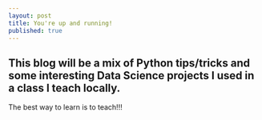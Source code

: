 ```yaml
---
layout: post
title: You're up and running!
published: true
---
```


## This blog will be a mix of Python tips/tricks and some interesting Data Science projects I used in a class I teach locally.

The best way to learn is to teach!!!


